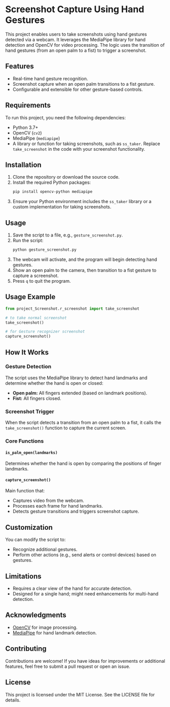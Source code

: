 # Screenshot Capture Using Hand Gestures

This project enables users to take screenshots using hand gestures detected via a webcam. It leverages the MediaPipe library for hand detection and OpenCV for video processing. The logic uses the transition of hand gestures (from an open palm to a fist) to trigger a screenshot.

## Features

- Real-time hand gesture recognition.
- Screenshot capture when an open palm transitions to a fist gesture.
- Configurable and extensible for other gesture-based controls.

## Requirements

To run this project, you need the following dependencies:

- Python 3.7+
- OpenCV (`cv2`)
- MediaPipe (`mediapipe`)
- A library or function for taking screenshots, such as `ss_taker`. Replace `take_screenshot` in the code with your screenshot functionality.

## Installation

1. Clone the repository or download the source code.
2. Install the required Python packages:
   ```bash
   pip install opencv-python mediapipe
   ```
3. Ensure your Python environment includes the `ss_taker` library or a custom implementation for taking screenshots.

## Usage

1. Save the script to a file, e.g., `gesture_screenshot.py`.
2. Run the script:
   ```bash
   python gesture_screenshot.py
   ```
3. The webcam will activate, and the program will begin detecting hand gestures.
4. Show an open palm to the camera, then transition to a fist gesture to capture a screenshot.
5. Press `q` to quit the program.

## Usage Example

```python
from project_Screenshot.r_screenshot import take_screenshot

# to take normal screenshot
take_screenshot()

# for Gesture recognizer screenshot
capture_screenshot()
```

## How It Works

### Gesture Detection

The script uses the MediaPipe library to detect hand landmarks and determine whether the hand is open or closed:
- **Open palm:** All fingers extended (based on landmark positions).
- **Fist:** All fingers closed.

### Screenshot Trigger

When the script detects a transition from an open palm to a fist, it calls the `take_screenshot()` function to capture the current screen.

### Core Functions
#### `is_palm_open(landmarks)`
Determines whether the hand is open by comparing the positions of finger landmarks.

#### `capture_screenshot()`
Main function that:
- Captures video from the webcam.
- Processes each frame for hand landmarks.
- Detects gesture transitions and triggers screenshot capture.

## Customization
You can modify the script to:
- Recognize additional gestures.
- Perform other actions (e.g., send alerts or control devices) based on gestures.

## Limitations
- Requires a clear view of the hand for accurate detection.
- Designed for a single hand; might need enhancements for multi-hand detection.

## Acknowledgments
- [OpenCV](https://opencv.org/) for image processing.
- [MediaPipe](https://mediapipe.dev/) for hand landmark detection.

## Contributing
Contributions are welcome! If you have ideas for improvements or additional features, feel free to submit a pull request or open an issue.

## License
This project is licensed under the MIT License. See the LICENSE file for details.

